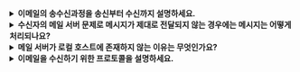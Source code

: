 <details>
  <summary><strong>이메일의 송수신과정을 송신부터 수신까지 설명하세요.</strong></summary>

  1. 송신 사용자가 송신자의 사용자 에이전트를 활용하여 메시지를 작성한다.
  2. 송신 사용자 에이전트가 메시지를 송신자의 메일 서버로 보낸다.
  3. 송신자의 메일 서버에서 동작하는 SMTP 클라이언트가 메시지 큐에 있는 메시지를 수신자의 SMTP 서버에게 TCP 연결을 한다.
  4. SMTP 초기 핸드셰이킹 이후 메시지를 TCP 연결로 보낸다.
  5. 메시지가 수신자 메일 서버의 출력 메시지 큐에 들어간다.
  6. 수신자가 메시지를 읽으려고 할때 수신자의 사용자 에이전트가 메일 서버에 있는 메일박스에서 메시지를 가져온다.
</details>

<details>
  <summary><strong>수신자의 메일 서버 문제로 메시지가 제대로 전달되지 않는 경우에는 메시지는 어떻게 처리되나요?</strong></summary>

  * 송신자의 메일 서버에서 해당 메시지를 메시지 큐에 보관하고 30분마다 송신을 재시도한다. 여러 날의 시도 끝에도 성공하지 못한다면, 서버는 해당 메시지를 제거하고 송신자에게 전자메일로 이를 통보한다.
</details>

<details>
  <summary><strong>메일 서버가 로컬 호스트에 존재하지 않는 이유는 무엇인가요?</strong></summary>

  * 메일 서버는 메일 박스를 관리하고 SMTP의 클라이언트와 서버 측을 모두 수행한다. 즉 로컬 호스트에 존재한다면, 타인으로 부터 메일을 받기 위해서 항상 켜져 있고 인터넷에 연결되어 있어야 한다.
</details>

<details>
  <summary><strong>이메일을 수신하기 위한 프로토콜을 설명하세요.</strong></summary>

  * SMTP는 이메일을 송신하기 위한 프로토콜이므로 수신하고 확인하려면 아래의 프로토콜 중 하나를 사용해야 합니다
  ### 1. IMAP(Internet Message Access Protocol):
    * 메일 서버에 저장된 이메일을 읽어오고 동기화하는 데 사용됩니다.
    * 여러 기기에서 동일한 이메일 상태(읽음, 안읽음 등)를 유지하는 데 적합합니다.
    * 클라이언트가 서버와 계속 동기화 상태를 유지합니다.
  ### 2. POP3(Post Office Protocol 3):
    * 메일 서버에서 이메일을 다운로드한 후 로컬에 저장합니다.
    * 이메일을 다운로드한 후 서버에서 삭제하는 경우가 많아, 한 기기에서만 이메일 관리에 적합합니다.
  ### 3. HTTP:
    * Gmail이나 Outlook.com 같은 웹메일 서비스에서 이메일을 확인할 때 사용하는 프로토콜입니다.
    * HTTP/HTTPS를 통해 웹 브라우저로 이메일을 주고받습니다.
</details>
